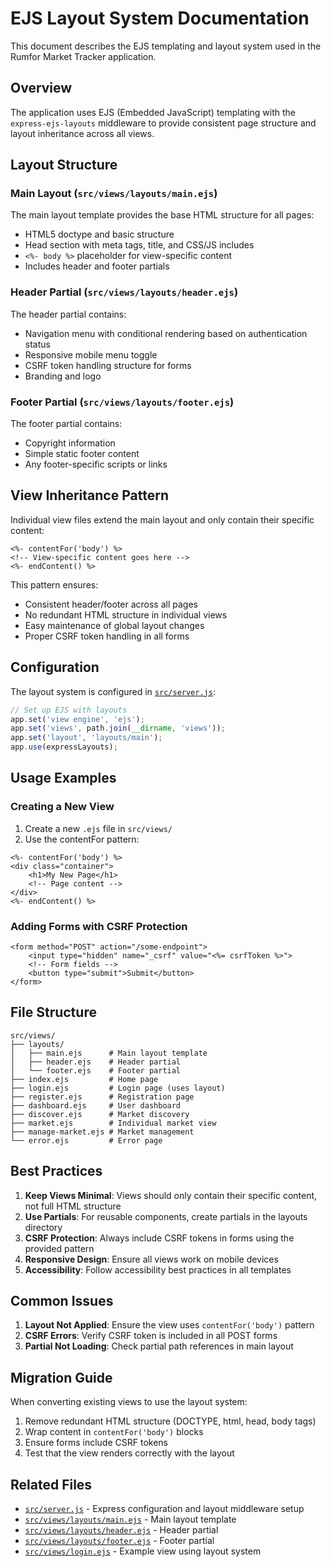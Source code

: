 # EJS Layout System Documentation

This document describes the EJS templating and layout system used in the Rumfor Market Tracker application.

## Overview

The application uses EJS (Embedded JavaScript) templating with the `express-ejs-layouts` middleware to provide consistent page structure and layout inheritance across all views.

## Layout Structure

### Main Layout (`src/views/layouts/main.ejs`)
The main layout template provides the base HTML structure for all pages:
- HTML5 doctype and basic structure
- Head section with meta tags, title, and CSS/JS includes
- `<%- body %>` placeholder for view-specific content
- Includes header and footer partials

### Header Partial (`src/views/layouts/header.ejs`)
The header partial contains:
- Navigation menu with conditional rendering based on authentication status
- Responsive mobile menu toggle
- CSRF token handling structure for forms
- Branding and logo

### Footer Partial (`src/views/layouts/footer.ejs`)
The footer partial contains:
- Copyright information
- Simple static footer content
- Any footer-specific scripts or links

## View Inheritance Pattern

Individual view files extend the main layout and only contain their specific content:

```ejs
<%- contentFor('body') %>
<!-- View-specific content goes here -->
<%- endContent() %>
```

This pattern ensures:
- Consistent header/footer across all pages
- No redundant HTML structure in individual views
- Easy maintenance of global layout changes
- Proper CSRF token handling in all forms

## Configuration

The layout system is configured in [`src/server.js`](src/server.js):

```javascript
// Set up EJS with layouts
app.set('view engine', 'ejs');
app.set('views', path.join(__dirname, 'views'));
app.set('layout', 'layouts/main');
app.use(expressLayouts);
```

## Usage Examples

### Creating a New View
1. Create a new `.ejs` file in `src/views/`
2. Use the contentFor pattern:
```ejs
<%- contentFor('body') %>
<div class="container">
    <h1>My New Page</h1>
    <!-- Page content -->
</div>
<%- endContent() %>
```

### Adding Forms with CSRF Protection
```ejs
<form method="POST" action="/some-endpoint">
    <input type="hidden" name="_csrf" value="<%= csrfToken %>">
    <!-- Form fields -->
    <button type="submit">Submit</button>
</form>
```

## File Structure

```
src/views/
├── layouts/
│   ├── main.ejs      # Main layout template
│   ├── header.ejs    # Header partial
│   └── footer.ejs    # Footer partial
├── index.ejs         # Home page
├── login.ejs         # Login page (uses layout)
├── register.ejs      # Registration page
├── dashboard.ejs     # User dashboard
├── discover.ejs      # Market discovery
├── market.ejs        # Individual market view
├── manage-market.ejs # Market management
└── error.ejs         # Error page
```

## Best Practices

1. **Keep Views Minimal**: Views should only contain their specific content, not full HTML structure
2. **Use Partials**: For reusable components, create partials in the layouts directory
3. **CSRF Protection**: Always include CSRF tokens in forms using the provided pattern
4. **Responsive Design**: Ensure all views work on mobile devices
5. **Accessibility**: Follow accessibility best practices in all templates

## Common Issues

1. **Layout Not Applied**: Ensure the view uses `contentFor('body')` pattern
2. **CSRF Errors**: Verify CSRF token is included in all POST forms
3. **Partial Not Loading**: Check partial path references in main layout

## Migration Guide

When converting existing views to use the layout system:

1. Remove redundant HTML structure (DOCTYPE, html, head, body tags)
2. Wrap content in `contentFor('body')` blocks
3. Ensure forms include CSRF tokens
4. Test that the view renders correctly with the layout

## Related Files

- [`src/server.js`](src/server.js) - Express configuration and layout middleware setup
- [`src/views/layouts/main.ejs`](src/views/layouts/main.ejs) - Main layout template
- [`src/views/layouts/header.ejs`](src/views/layouts/header.ejs) - Header partial
- [`src/views/layouts/footer.ejs`](src/views/layouts/footer.ejs) - Footer partial
- [`src/views/login.ejs`](src/views/login.ejs) - Example view using layout system